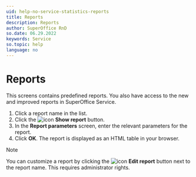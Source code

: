 ```yaml
---
uid: help-no-service-statistics-reports
title: Reports
description: Reports
author: SuperOffice RnD
so.date: 06.29.2022
keywords: Service
so.topic: help
language: no
---
```


# Reports

This screens contains predefined reports. You also have access to the new and improved reports in SuperOffice Service.

1. Click a report name in the list.
2. Click the ![icon][img2] **Show report** button.
3. In the **Report parameters** screen, enter the relevant parameters for the report.
4. Click **OK**. The report is displayed as an HTML table in your browser.

> [!NOTE]
> You can customize a report by clicking the ![icon][img1] **Edit report** button next to the report name. This requires administrator rights.

<!-- Referenced links -->

<!-- Referenced images -->
[img1]: ../../../../../media/icons/edit.png
[img2]: ../../../../../../common/icons/document-report.png

